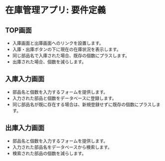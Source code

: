 # 在庫管理アプリ: 要件定義

## TOP画面

- 入庫画面と出庫画面へのリンクを設置します。
- 入庫・出庫ボタンの下に現在の在庫状況を表示します。
- 同じ部品名で入庫された場合、既存の個数にプラスします。
- 出庫された場合、個数を減らします。

## 入庫入力画面

- 部品名と個数を入力するフォームを提供します。
- 入力された部品と個数をデータベースに登録します。
- 同じ部品名が既に存在する場合は、新規登録せずに既存の個数にプラスします。

## 出庫入力画面

- 部品名と個数を入力するフォームを提供します。
- 入力された部品名をデータベースから検索します。
- 検索された部品の個数を減らします。
